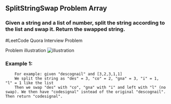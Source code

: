 
##  SplitStringSwap Problem Array

### Given a string and a list of number, split the string according to the list and swap it. Return the swapped string.

#LeetCode Quora Interview Problem



Problem illustration
![illustration]()



### Example 1:
```
    For example: given "descognail" and [3,2,3,1,1]
    We split the string as "des" = 3, "co" = 2, "gna" = 3, "i" = 1, "l" = 1 like the list
    Then we swap "des" with "co", "gna" with "i" and left with "l" (no swap). We then have "codesignal" isntead of the original "descognail". Then return "codesignal".

```
